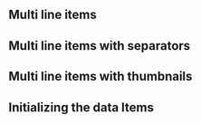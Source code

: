 ## Multi line items
<snippet id='multiline-listview-basic-html'/>

## Multi line items with separators
<snippet id='multiline-listview-borders-html'/>

## Multi line items with thumbnails
<snippet id='multiline-listview-thumbs-html'/>

## Initializing the data Items
<snippet id='multiline-listview-code'/>